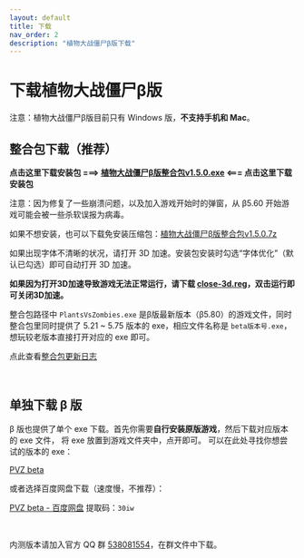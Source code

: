 ```yaml
---
layout: default
title: 下载
nav_order: 2
description: "植物大战僵尸β版下载"
---
```


# 下载植物大战僵尸β版

注意：植物大战僵尸β版目前只有 Windows 版，**不支持手机和 Mac**。

## **整合包下载（推荐）**

**点击这里下载安装包 ===> [植物大战僵尸β版整合包v1.5.0.exe](https://www.lanzous.com/iags3if) <=== 点击这里下载安装包**

注意：因为修复了一些崩溃问题，以及加入游戏开始时的弹窗，从 β5.60 开始游戏可能会被一些杀软误报为病毒。


如果不想安装，也可以下载免安装压缩包：[植物大战僵尸β版整合包v1.5.0.7z](https://www.lanzous.com/iags2ri)

如果出现字体不清晰的状况，请打开 3D 加速。安装包安装时勾选“字体优化”（默认已勾选）即可自动打开 3D 加速。

**如果因为打开3D加速导致游戏无法正常运行，请下载 [close-3d.reg](/close-3d.reg)，双击运行即可关闭3D加速。**

整合包路径中 `PlantsVsZombies.exe` 是β版最新版本（β5.80）的游戏文件，同时整合包里同时提供了 5.21 ~ 5.75 版本的 exe，相应文件名称是 `beta版本号.exe`，想玩较老版本直接打开对应的 exe 即可。

点此查看[整合包更新日志](/pack-logs.html)

<br/>

## 单独下载 β 版

β 版也提供了单个 exe 下载。首先你需要**自行安装原版游戏**，然后下载对应版本的 exe 文件，
将 exe 放置到游戏文件夹中，点开即可。
可以在此处寻找你想尝试的版本的 exe：

[PVZ beta](https://www.lanzous.com/b00z7v7ri)

或者选择百度网盘下载（速度慢，不推荐）：

[PVZ beta - 百度网盘](https://pan.baidu.com/s/1Zpbiy_4ZH7dt1FPhghJ2Fg) 提取码：`30iw`

<br/>

内测版本请加入官方 QQ 群 [538081554](https://jq.qq.com/?_wv=1027&k=5aAFsMt)，在群文件中下载。
